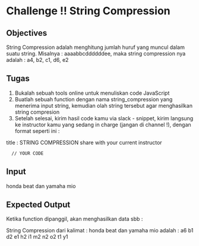 # Challenge !! String Compression

## Objectives

String Compression adalah menghitung jumlah huruf yang muncul dalam suatu string. Misalnya : aaaabbcddddddee, maka string compression nya adalah : a4, b2, c1, d6, e2

## Tugas
1. Bukalah sebuah tools online untuk menuliskan code JavaScript
2. Buatlah sebuah function dengan nama string_compression yang menerima input string, kemudian olah string tersebut agar menghasilkan string compresion
3. Setelah selesai, kirim hasil code kamu via slack - snippet, kirim langsung ke instructor kamu yang sedang in charge (jangan di channel !), dengan format seperti ini :

title : STRING COMPRESSION
share with your current instructor
```
  // YOUR CODE
```

## Input
honda beat dan yamaha mio

## Expected Output
Ketika function dipanggil, akan menghasilkan data sbb :

String Compression dari kalimat : honda beat dan yamaha mio adalah :
a6
b1
d2
e1
h2
i1
m2
n2
o2
t1
y1
